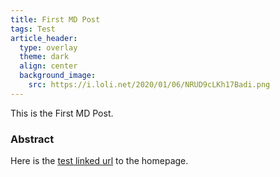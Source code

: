 ```yaml
---
title: First MD Post
tags: Test
article_header:
  type: overlay
  theme: dark
  align: center
  background_image:
    src: https://i.loli.net/2020/01/06/NRUD9cLKh17Badi.png
---
```


This is the First MD Post.
### Abstract
Here is the [test linked url](https://zmei.moe) to the homepage.
